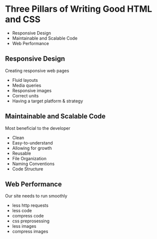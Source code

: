# Three Pillars of Writing Good HTML and CSS

- Responsive Design
- Maintainable and Scalable Code
- Web Performance

## Responsive Design

Creating responsive web pages

- Fluid layouts
- Media queries
- Responsive images
- Correct units
- Having a target platform & strategy

## Maintainable and Scalable Code

Most beneficial to the developer

- Clean
- Easy-to-understand
- Allowing for growth
- Reusable
- File Organization
- Naming Conventions
- Code Structure

## Web Performance

Our site needs to run smoothly

- less http requests
- less code
- compress code
- css preprosessing
- less images
- compress images
